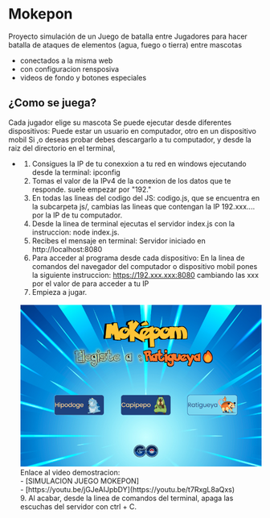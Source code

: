 # Mokepon
Proyecto simulación de un Juego de batalla entre Jugadores para hacer batalla de ataques de elementos (agua, fuego o tierra) entre mascotas
- conectados a la misma web
- con configuracion rensposiva
- videos de fondo y botones especiales  

## ¿Como se juega?
Cada jugador elige su mascota Se puede ejecutar desde diferentes dispositivos: 
Puede estar un usuario en computador, otro en un dispositivo mobil
Si ,o deseas probar debes descargarlo a tu computador, y desde la raiz del directorio en el terminal, 

- 1. Consigues la IP de tu conexxion a tu red en windows ejecutando desde la terminal: ipconfig
  2. Tomas el valor de la IPv4 de la conexion de los datos que te responde. suele empezar por "192."
  3. En todas las lineas del codigo del JS: codigo.js, que se encuentra en la subcarpeta js/, cambias las lineas que contengan la IP 192.xxx.... por la IP de tu computador.  
  4. Desde la linea de terminal ejecutas el servidor index.js con la instruccion: node index.js.
  5. Recibes el mensaje en terminal: Servidor iniciado en http://localhost:8080    
  6. Para acceder al programa desde cada dispositivo:
       En la linea de comandos del navegador del computador o dispositivo mobil pones la siguiente instruccion:
       https://192.xxx.xxx:8080 cambiando las xxx por el valor de para acceder a tu IP 
  8. Empieza a jugar.
  <br/>
  <div align = 'center'>
    <img src="https://github.com/GemmaClaverodelMoral/juegomokepon/blob/master/public/assets/mokeponpantallainicio.png">
  </div>
  Enlace al video demostracion:
  <br/>
  - [SIMULACION JUEGO MOKEPON] <br/> 
  - [https://youtu.be/jGJeAIJpbDY](https://youtu.be/t7RxgL8aQxs) <br/>
  9. Al acabar, desde la linea de comandos del terminal, apaga las escuchas del servidor con ctrl + C. 
